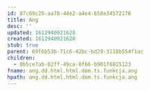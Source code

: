 ```yaml
---
id: 87c69c25-aa78-44e2-a4e4-658e34572176
title: Ang
desc: ''
updated: 1612940921628
created: 1612940921628
stub: true
parent: 69f6b53b-71c6-42bc-bd29-3118b554f1ac
children:
  - 0b5ce7ab-82ff-49ca-8f66-b901f6815123
fname: ang.dd.html.html.dom.ts.funkcja.ang
hpath: ang.dd.html.html.dom.ts.funkcja.ang
---
```



